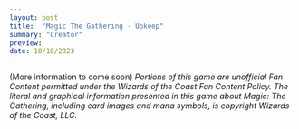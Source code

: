 ```yaml
---
layout: post
title:  "Magic The Gathering - Upkeep"
summary: "Creator"
preview:
date: 10/18/2023
---
```



(More information to come soon)
*Portions of this game are unofficial Fan Content permitted under the Wizards of the Coast Fan Content Policy. The literal and graphical information presented in this game about Magic: The Gathering, including card images and mana symbols, is copyright Wizards of the Coast, LLC.*
